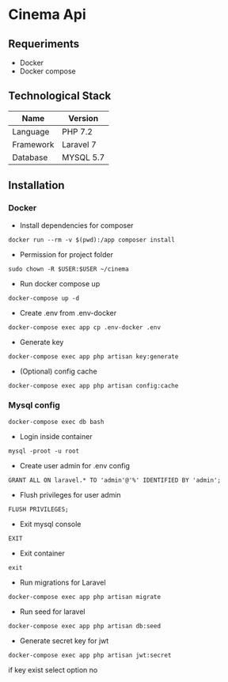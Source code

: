 # Cinema Api

## Requeriments

- Docker
- Docker compose

## Technological Stack 
| Name |	Version |
| --------|------------- |
| Language | PHP	7.2 |
| Framework | Laravel 7 |
| Database | MYSQL 5.7 |

## Installation
### Docker
- Install dependencies for composer
```
docker run --rm -v $(pwd):/app composer install
```

- Permission for project folder
```
sudo chown -R $USER:$USER ~/cinema
```

- Run docker compose up
```
docker-compose up -d
```

- Create .env from .env-docker
```
docker-compose exec app cp .env-docker .env
```

- Generate key 
```
docker-compose exec app php artisan key:generate
```

- (Optional) config cache
```
docker-compose exec app php artisan config:cache
```

### Mysql config
```
docker-compose exec db bash
```
- Login inside container
```
mysql -proot -u root
```
- Create user admin for .env config
```
GRANT ALL ON laravel.* TO 'admin'@'%' IDENTIFIED BY 'admin';
```
- Flush privileges for user admin
```
FLUSH PRIVILEGES;
```
- Exit mysql console
```
EXIT
```
- Exit container
```
exit
```

- Run migrations for Laravel
```
docker-compose exec app php artisan migrate
```

- Run seed for laravel
```
docker-compose exec app php artisan db:seed
```

- Generate secret key for jwt
```
docker-compose exec app php artisan jwt:secret
```
if key exist select option no
